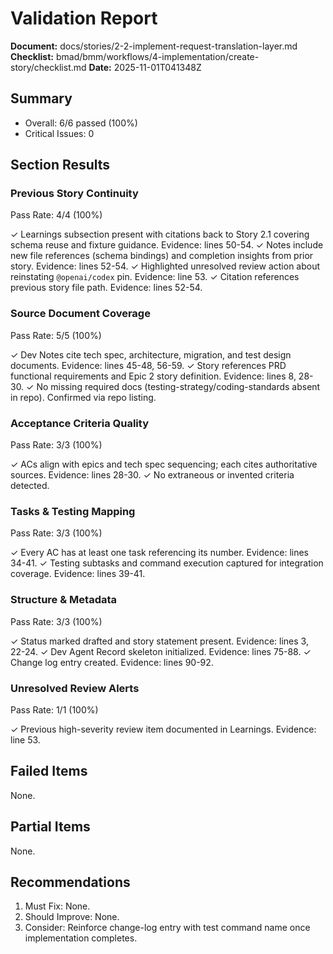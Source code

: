# Validation Report

**Document:** docs/stories/2-2-implement-request-translation-layer.md
**Checklist:** bmad/bmm/workflows/4-implementation/create-story/checklist.md
**Date:** 2025-11-01T041348Z

## Summary

- Overall: 6/6 passed (100%)
- Critical Issues: 0

## Section Results

### Previous Story Continuity

Pass Rate: 4/4 (100%)

✓ Learnings subsection present with citations back to Story 2.1 covering schema reuse and fixture guidance. Evidence: lines 50-54.
✓ Notes include new file references (schema bindings) and completion insights from prior story. Evidence: lines 52-54.
✓ Highlighted unresolved review action about reinstating `@openai/codex` pin. Evidence: line 53.
✓ Citation references previous story file path. Evidence: lines 52-54.

### Source Document Coverage

Pass Rate: 5/5 (100%)

✓ Dev Notes cite tech spec, architecture, migration, and test design documents. Evidence: lines 45-48, 56-59.
✓ Story references PRD functional requirements and Epic 2 story definition. Evidence: lines 8, 28-30.
✓ No missing required docs (testing-strategy/coding-standards absent in repo). Confirmed via repo listing.

### Acceptance Criteria Quality

Pass Rate: 3/3 (100%)

✓ ACs align with epics and tech spec sequencing; each cites authoritative sources. Evidence: lines 28-30.
✓ No extraneous or invented criteria detected.

### Tasks & Testing Mapping

Pass Rate: 3/3 (100%)

✓ Every AC has at least one task referencing its number. Evidence: lines 34-41.
✓ Testing subtasks and command execution captured for integration coverage. Evidence: lines 39-41.

### Structure & Metadata

Pass Rate: 3/3 (100%)

✓ Status marked drafted and story statement present. Evidence: lines 3, 22-24.
✓ Dev Agent Record skeleton initialized. Evidence: lines 75-88.
✓ Change log entry created. Evidence: lines 90-92.

### Unresolved Review Alerts

Pass Rate: 1/1 (100%)

✓ Previous high-severity review item documented in Learnings. Evidence: line 53.

## Failed Items

None.

## Partial Items

None.

## Recommendations

1. Must Fix: None.
2. Should Improve: None.
3. Consider: Reinforce change-log entry with test command name once implementation completes.
